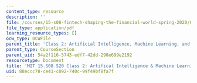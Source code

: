```yaml
---
content_type: resource
description: ''
file: /courses/15-s08-fintech-shaping-the-financial-world-spring-2020/88eccc78ce41c092740c99f49bf8fa7f_MIT15-S08S20_class2.pdf
file_type: application/pdf
learning_resource_types: []
ocw_type: OCWFile
parent_title: 'Class 2: Artificial Intelligence, Machine Learning, and Deep Learning'
parent_type: CourseSection
parent_uid: 54a2f116-5743-edf7-42dd-298e699e2192
resourcetype: Document
title: 'MIT 15.S08 S20 Class 2: Artifical Intelligence & Machine Learning'
uid: 88eccc78-ce41-c092-740c-99f49bf8fa7f
---
```

